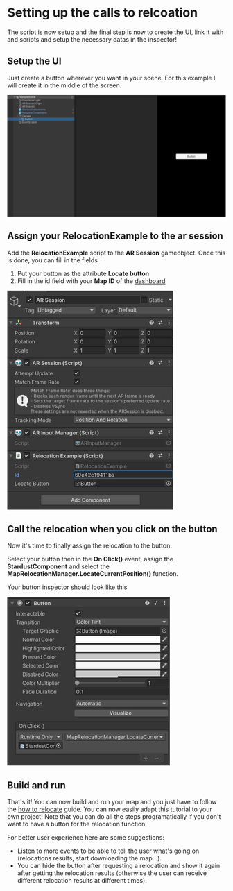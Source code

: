 # Setting up the calls to relcoation

The script is now setup and the final step is now to create the UI, link it with and scripts and setup the necessary datas in the inspector!

## Setup the UI

Just create a button wherever you want in your scene. For this example I will create it in the middle of the screen.

![Session setup](img/setup/ui_setup.png)


## Assign your RelocationExample to the ar session

Add the **RelocationExample** script to the **AR Session** gameobject.
Once this is done, you can fill in the fields

1. Put your button as the attribute **Locate button** 
2. Fill in the id field with your **Map ID** of the [dashboard](https://stardust.neogoma.com/map_list)

![Session setup](img/setup/session_setup.png)

## Call the relocation when you click on the button

Now it's time to finally assign the relocation to the button.

Select your button then in the **On Click()** event, assign the **StardustComponent** and select the **MapRelocationManager.LocateCurrentPosition()** function.

Your button inspector should look like this

![Button inspector setup](img/setup/button_inspector.png)

## Build and run

That's it! You can now build and run your map and you just have to follow the [how to relocate](how_relocate) guide. You can now easily adapt this tutorial to your own project! Note that you can do all the steps programatically if you don't want to have a button for the relocation function.

For better user experience here are some suggestions:
* Listen to more [events](developer/comp_map_relocation_manager#events) to be able to tell the user what's going on (relocations results, start downloading the map...).
* You can hide the button after requesting a relocation and show it again after getting the relocation results (otherwise the user can receive different relocation results at different times).